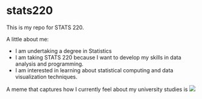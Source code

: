 # stats220

This is my repo for STATS 220. 

A little about me:

- I am undertaking a degree in Statistics
- I am taking STATS 220 because I want to develop my skills in data analysis and programming.
- I am interested in learning about statistical computing and data visualization techniques.

A meme that captures how I currently feel about my university studies is ![](https://media1.tenor.com/m/lev8HoCCyJEAAAAC/i-need-to-study-more-faster-cat.gif)
